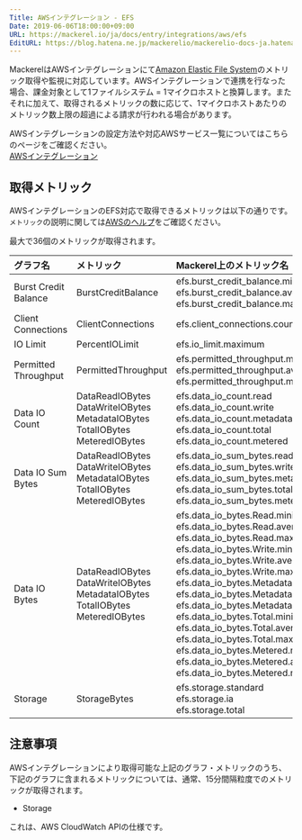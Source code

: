```yaml
---
Title: AWSインテグレーション - EFS
Date: 2019-06-06T18:00:00+09:00
URL: https://mackerel.io/ja/docs/entry/integrations/aws/efs
EditURL: https://blog.hatena.ne.jp/mackerelio/mackerelio-docs-ja.hatenablog.mackerel.io/atom/entry/17680117127188496675
---
```


MackerelはAWSインテグレーションにて<a href="https://aws.amazon.com/jp/efs/" target="_blank">Amazon Elastic File System</a>のメトリック取得や監視に対応しています。AWSインテグレーションで連携を行なった場合、課金対象として1ファイルシステム = 1マイクロホストと換算します。またそれに加えて、取得されるメトリックの数に応じて、1マイクロホストあたりのメトリック数上限の超過による請求が行われる場合があります。

AWSインテグレーションの設定方法や対応AWSサービス一覧についてはこちらのページをご確認ください。<br>
<a href="https://mackerel.io/ja/docs/entry/integrations/aws">AWSインテグレーション</a>

## 取得メトリック
AWSインテグレーションのEFS対応で取得できるメトリックは以下の通りです。`メトリック`の説明に関しては<a href="https://docs.aws.amazon.com/ja_jp/efs/latest/ug/monitoring-cloudwatch.html" target="_blank">AWSのヘルプ</a>をご確認ください。

最大で36個のメトリックが取得されます。

|グラフ名|メトリック|Mackerel上のメトリック名|単位|Statistics|
|:--|:--|:--|:--|:--|
|Burst Credit Balance|BurstCreditBalance|efs.burst_credit_balance.minimum<br>efs.burst_credit_balance.average<br>efs.burst_credit_balance.maximum|bytes|Mminimum<br>Average<br>Maximum|
|Client Connections|ClientConnections|efs.client_connections.count|integer|Sum|
|IO Limit|PercentIOLimit|efs.io_limit.maximum|percentage|Maximum|
|Permitted Throughput|PermittedThroughput|efs.permitted_throughput.minimum<br>efs.permitted_throughput.average<br>efs.permitted_throughput.maximum|bytes/sec|Minimum<br>Average<br>Maximum|
|Data IO Count|DataReadIOBytes<br>DataWriteIOBytes<br>MetadataIOBytes<br>TotalIOBytes<br>MeteredIOBytes|efs.data_io_count.read<br>efs.data_io_count.write<br>efs.data_io_count.metadata<br>efs.data_io_count.total<br>efs.data_io_count.metered|integer|SampleCount|
|Data IO Sum Bytes|DataReadIOBytes<br>DataWriteIOBytes<br>MetadataIOBytes<br>TotalIOBytes<br>MeteredIOBytes|efs.data_io_sum_bytes.read<br>efs.data_io_sum_bytes.write<br>efs.data_io_sum_bytes.metadata<br>efs.data_io_sum_bytes.total<br>efs.data_io_sum_bytes.metered|bytes|Sum|
|Data IO Bytes|DataReadIOBytes<br>DataWriteIOBytes<br>MetadataIOBytes<br>TotalIOBytes<br>MeteredIOBytes|efs.data_io_bytes.Read.minimum<br>efs.data_io_bytes.Read.average<br>efs.data_io_bytes.Read.maximum<br>efs.data_io_bytes.Write.minimum<br>efs.data_io_bytes.Write.average<br>efs.data_io_bytes.Write.maximum<br>efs.data_io_bytes.Metadata.minimum<br>efs.data_io_bytes.Metadata.average<br>efs.data_io_bytes.Metadata.maximum<br>efs.data_io_bytes.Total.minimum<br>efs.data_io_bytes.Total.average<br>efs.data_io_bytes.Total.maximum<br>efs.data_io_bytes.Metered.minimum<br>efs.data_io_bytes.Metered.average<br>efs.data_io_bytes.Metered.maximum|bytes|Minimum<br>Average<br>Maximum|
|Storage|StorageBytes|efs.storage.standard<br>efs.storage.ia<br>efs.storage.total|bytes|Sum|

<h2 id="notes">注意事項</h2>

AWSインテグレーションにより取得可能な上記のグラフ・メトリックのうち、下記のグラフに含まれるメトリックについては、通常、15分間隔粒度でのメトリックが取得されます。

* Storage

これは、AWS CloudWatch APIの仕様です。
